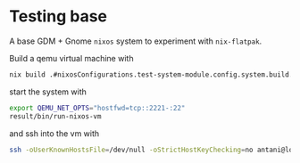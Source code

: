# Testing base

A base GDM + Gnome `nixos` system to experiment with `nix-flatpak`.

Build a qemu virtual machine with
```bash
nix build .#nixosConfigurations.test-system-module.config.system.build.vm
```

start the system with
```bash
export QEMU_NET_OPTS="hostfwd=tcp::2221-:22"
result/bin/run-nixos-vm
```

and ssh into the vm with
```bash
ssh -oUserKnownHostsFile=/dev/null -oStrictHostKeyChecking=no antani@localhost -p 2221
```
